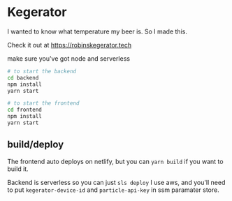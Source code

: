 # Kegerator

I wanted to know what temperature my beer is. So I made this.

Check it out at <https://robinskegerator.tech>

make sure you've got node and serverless
```bash
# to start the backend
cd backend
npm install
yarn start

# to start the frontend
cd frontend
npm install
yarn start
```

## build/deploy
The frontend auto deploys on netlify, but you can `yarn build` if you want to build it.

Backend is serverless so you can just `sls deploy` I use aws, and you'll need to put `kegerator-device-id` and `particle-api-key` in ssm paramater store.